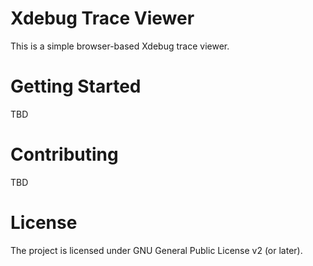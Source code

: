 # Xdebug Trace Viewer

This is a simple browser-based Xdebug trace viewer. 

# Getting Started

TBD

# Contributing

TBD

# License
The project is licensed under GNU General Public License v2 (or later).


